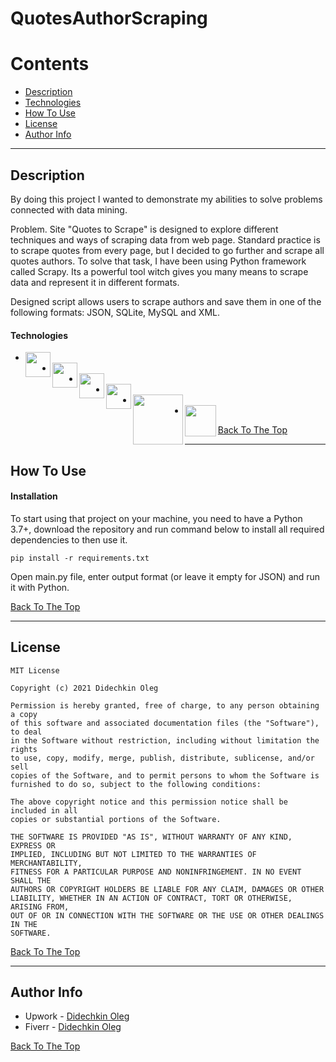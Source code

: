 # QuotesAuthorScraping

Contents
========

- [Description](#description)
- [Technologies](#technologies)
- [How To Use](#how-to-use)
- [License](#license)
- [Author Info](#author-info)

---

## Description

By doing this project I wanted to demonstrate my abilities to solve problems connected with data mining.

Problem. Site "Quotes to Scrape" is designed to explore different techniques and ways of scraping data from web page. Standard practice is to scrape quotes from every page, but I decided to go further and scrape all quotes authors. To solve that task, I have been using Python framework called Scrapy. Its a powerful tool witch gives you many means to scrape data and represent it in different formats.

Designed script allows users to scrape authors and save them in one of the following formats: JSON, SQLite, MySQL and XML.

#### Technologies

*   <img align="left" width="40px" src="https://user-images.githubusercontent.com/1499751/115736045-a513f280-a393-11eb-8dbd-ebd3eda15841.png"/> 
   
*   <img align="left" width="40px" src="https://user-images.githubusercontent.com/1499751/120819176-f9e28580-c55b-11eb-9635-93e2dc487f8e.png"/> 

*   <img align="left" width="40px" src="https://user-images.githubusercontent.com/1499751/120821194-ecc69600-c55d-11eb-99ab-4df9ae2dca53.png"/> 

*   <img align="left" width="40px" src="https://user-images.githubusercontent.com/1499751/120819621-6d849280-c55c-11eb-8e85-71e662d72dc7.png"/> 

*   <img align="left" width="80px" src="https://user-images.githubusercontent.com/1499751/120820664-6a3dd680-c55d-11eb-818c-dbd8f68481aa.png"/> 

*   <img align="left" width="50px" src="https://user-images.githubusercontent.com/1499751/120820294-159a5b80-c55d-11eb-8e27-32dc85f5a88f.png"/>

[Back To The Top](#QuotesAuthorScraping)

---

## How To Use

#### Installation

To start using that project on your machine, you need to have a Python 3.7+, download the repository and run command below to install all required dependencies to then use it.

`pip install -r requirements.txt`

Open main.py file, enter output format (or leave it empty for JSON) and run it with Python.

[Back To The Top](#QuotesAuthorScraping)

---

## License

```text
MIT License

Copyright (c) 2021 Didechkin Oleg

Permission is hereby granted, free of charge, to any person obtaining a copy
of this software and associated documentation files (the "Software"), to deal
in the Software without restriction, including without limitation the rights
to use, copy, modify, merge, publish, distribute, sublicense, and/or sell
copies of the Software, and to permit persons to whom the Software is
furnished to do so, subject to the following conditions:

The above copyright notice and this permission notice shall be included in all
copies or substantial portions of the Software.

THE SOFTWARE IS PROVIDED "AS IS", WITHOUT WARRANTY OF ANY KIND, EXPRESS OR
IMPLIED, INCLUDING BUT NOT LIMITED TO THE WARRANTIES OF MERCHANTABILITY,
FITNESS FOR A PARTICULAR PURPOSE AND NONINFRINGEMENT. IN NO EVENT SHALL THE
AUTHORS OR COPYRIGHT HOLDERS BE LIABLE FOR ANY CLAIM, DAMAGES OR OTHER
LIABILITY, WHETHER IN AN ACTION OF CONTRACT, TORT OR OTHERWISE, ARISING FROM,
OUT OF OR IN CONNECTION WITH THE SOFTWARE OR THE USE OR OTHER DEALINGS IN THE
SOFTWARE.
```

[Back To The Top](#QuotesAuthorScraping)

---

## Author Info

- Upwork - [Didechkin Oleg](https://www.upwork.com/freelancers/~01bc2c6d8b19205903)
- Fiverr - [Didechkin Oleg](https://www.fiverr.com/dbofury)

[Back To The Top](#QuotesAuthorScraping)
